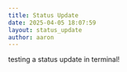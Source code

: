 ```yaml
---
title: Status Update
date: 2025-04-05 18:07:59 
layout: status_update
author: aaron
---
```

testing a status update in terminal!
